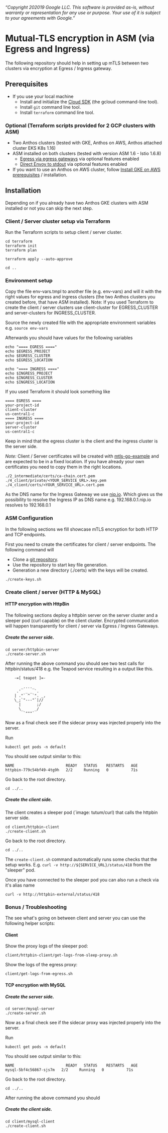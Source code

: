 *“Copyright 202019 Google LLC. This software is provided as-is, without warranty or representation for any use or purpose.*
*Your use of it is subject to your agreements with Google.”*  
# Mutual-TLS encryption in ASM (via Egress and Ingress)

The following repository should help in setting up mTLS between two clusters via encryption at Egress / Ingress 
gateway.

## Prerequisites

 - If you use your local machine
   - Install and initialize the [Cloud SDK](https://cloud.google.com/sdk/docs/quickstarts) (the gcloud command-line tool).
   - Install `git` command line tool.
   - Install `terraform` command line tool.

### Optional (Terraform scripts provided for 2 GCP clusters with ASM)
 
 - Two Anthos clusters (tested with GKE, Anthos on AWS, Anthos attached cluster EKS K8s 1.16)
 - ASM installed on both clusters (tested with version ASM 1.6 - Istio 1.6.8)
   - [Egress via egress gateways](https://cloud.google.com/service-mesh/docs/enable-optional-features#egress_gateways) via optional features enabled
   - [Direct Envoy to stdout](https://cloud.google.com/service-mesh/docs/enable-optional-features#direct_envoy_to_stdout) via optional features enabled 
 - If you want to use an Anthos on AWS cluster, follow 
   [Install GKE on AWS prerequisites](https://cloud.google.com/anthos/gke/docs/aws/how-to/prerequisites#anthos_gke_command-line_tool) / installation.

## Installation

Depending on if you already have two Anthos GKE clusters with ASM installed or not you can skip the next step.

### Client / Server cluster setup via Terraform

Run the Terraform scripts to setup client / server cluster.

```
cd terraform
terraform init
terraform plan

terraform apply --auto-approve

cd ..
```

### Environment setup
 
Copy the file env-vars.tmpl to another file (e.g. env-vars) and will it with the right values for egress and ingress clusters 
(the two Anthos clusters you created before, that have ASM installed).
Note: If you used Terraform to create the client / server clusters use client-cluster for EGRESS_CLUSTER and 
server-clusters for INGRESS_CLUSTER.

Source the newly created file with the appropriate environment variables e.g.
`source env-vars`

Afterwards you should have values for the following variables

```
echo "==== EGRESS ===="
echo $EGRESS_PROJECT
echo $EGRESS_CLUSTER
echo $EGRESS_LOCATION

echo "==== INGRESS ===="
echo $INGRESS_PROJECT
echo $INGRESS_CLUSTER
echo $INGRESS_LOCATION
```

If you used Terraform it should look something like

```
==== EGRESS ====
your-project-id
client-cluster
us-central1-c
==== INGRESS ====
your-project-id
server-cluster
us-central1-c
```

Keep in mind that the egress cluster is the client and the ingress cluster is the server side.

*Note:*
Client / Server certificates will be created with [mtls-go-example](https://github.com/nicholasjackson/mtls-go-example)
and are expected to be in a fixed location. If you have already your own certificates you need to copy them in the right 
locations.

```
./2_intermediate/certs/ca-chain.cert.pem
./4_client/private/<YOUR_SERVICE_URL>.key.pem
./4_client/certs/<YOUR_SERVICE_URL>.cert.pem 
``` 

As the DNS name for the Ingress Gateway we use [nip.io](nip.io). Which gives us the possibility to resolve the
Ingress IP as DNS name e.g. 192.168.0.1.nip.io resolves to 192.168.0.1  

### ASM Configuration

In the following sections we fill showcase mTLS encryption for both HTTP and TCP endpoints.

First you need to create the certificates for client / server endpoints. The following command will

 - Clone a [git repository](https://github.com/nicholasjackson/mtls-go-example). 
 - Use the repository to start key file generation.
 - Generation a new directory (./certs) with the keys will be created. 

```
./create-keys.sh
```

### Create client / server (HTTP & MySQL)

#### HTTP encryption with HttpBin   

The following sections deploy a httpbin server on the server cluster and a sleeper pod (curl capable) on the client 
cluster. Encrypted communication will happen transparently for client / server via Egress / Ingress Gateways.

##### Create the server side.

```
cd server/httpbin-server
./create-server.sh
```               

After running the above command you should see two test calls for httpbin/status/418 e.g. the Teapod service resulting in
a output like this.

```
    -=[ teapot ]=-

       _...._
     .'  _ _ `.
    | ."` ^ `". _,
    \_;`"---"`|//
      |       ;/
      \_     _/
        `"""`
```

Now as a final check see if the sidecar proxy was injected properly into the server.

Run
```
kubectl get pods -n default
```

You should see output similar to this:

```
NAME                       READY   STATUS    RESTARTS   AGE
httpbin-779c54bf49-4tg9h   2/2     Running   0          71s
```

Go back to the root directory.

```
cd ../..
```               

##### Create the client side.

The client creates a sleeper pod (`image: tutum/curl) that calls the httpbin server side.

```
cd client/httpbin-client
./create-client.sh
```               

Go back to the root directory.

```
cd ../..
```     

The `create-client.sh` command automatically runs some checks that the setup works. E.g. 
`curl -v http://${SERVICE_URL}/status/418` from the "sleeper" pod.

Once you have connected to the sleeper pod you can also run a check via it's alias name

```
curl -v http://httpbin-external/status/418
```

### Bonus / Troubleshooting

The see what's going on between client and server you can use the following helper scripts:

#### Client

Show the proxy logs of the sleeper pod:

`client/httpbin-client/get-logs-from-sleep-proxy.sh`

Show the logs of the egress proxy:

`client/get-logs-from-egress.sh`

#### TCP encryption with MySQL

##### Create the server side.

```
cd server/mysql-server
./create-server.sh
```               

Now as a final check see if the sidecar proxy was injected properly into the server.

Run
```
kubectl get pods -n default
```

You should see output similar to this:

```
NAME                       READY   STATUS    RESTARTS   AGE
mysql-5bf4c56867-sjs7m   2/2     Running   0          71s
```

Go back to the root directory.

```
cd ../..
```         

After running the above command you should 

##### Create the client side.
```
cd client/mysql-client
./create-client.sh
```   